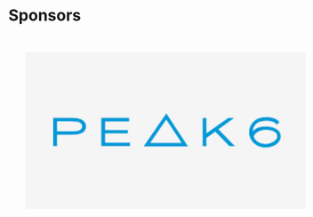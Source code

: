# Sponsors

<img src="images/peak6.png" style="border:none; box-shadow:none; margin: 30px; background:white" width="800px"/>

